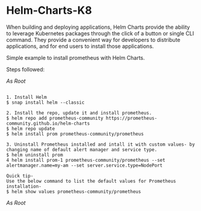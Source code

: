 # Helm-Charts-K8
When building and deploying applications, Helm Charts provide the ability to leverage Kubernetes packages through the click of a button or single CLI command. They provide a convenient way for developers to distribute applications, and for end users to install those applications.

Simple example to install prometheus with Helm Charts.

Steps followed:

*As Root*
```

1. Install Helm
$ snap install helm --classic

2. Install the repo, update it and install prometheus.
$ helm repo add prometheus-community https://prometheus-community.github.io/helm-charts 
$ helm repo update
$ helm install prom prometheus-community/prometheus

3. Uninstall Prometheus installed and intall it with custom values- by changing name of default alert manager and service type.
$ helm uninstall prom
4 helm install prom-1 prometheus-community/prometheus --set alertmanager.name=my-am --set server.service.type=NodePort

Quick tip-
Use the below command to list the default values for Prometheus installation-
$ helm show values prometheus-community/prometheus

```
*As Root*
